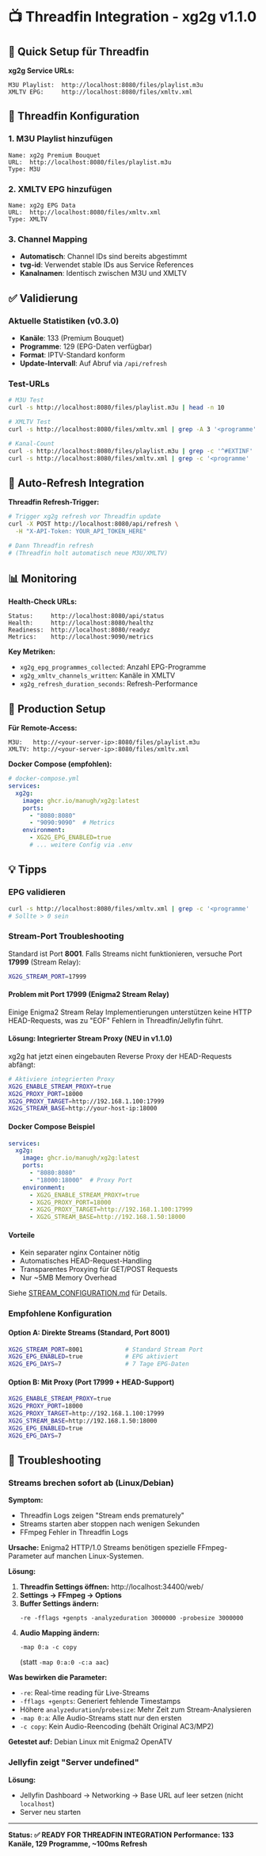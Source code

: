 # 📺 Threadfin Integration - xg2g v1.1.0

## 🎯 Quick Setup für Threadfin

**xg2g Service URLs:**
```text
M3U Playlist:  http://localhost:8080/files/playlist.m3u
XMLTV EPG:     http://localhost:8080/files/xmltv.xml
```

## 🔧 Threadfin Konfiguration

### 1. M3U Playlist hinzufügen
```text
Name: xg2g Premium Bouquet
URL:  http://localhost:8080/files/playlist.m3u
Type: M3U
```

### 2. XMLTV EPG hinzufügen
```text
Name: xg2g EPG Data
URL:  http://localhost:8080/files/xmltv.xml
Type: XMLTV
```

### 3. Channel Mapping
- **Automatisch**: Channel IDs sind bereits abgestimmt
- **tvg-id**: Verwendet stable IDs aus Service References
- **Kanalnamen**: Identisch zwischen M3U und XMLTV

## ✅ Validierung

### Aktuelle Statistiken (v0.3.0)
- **Kanäle**: 133 (Premium Bouquet)
- **Programme**: 129 (EPG-Daten verfügbar)
- **Format**: IPTV-Standard konform
- **Update-Intervall**: Auf Abruf via `/api/refresh`

### Test-URLs
```bash
# M3U Test
curl -s http://localhost:8080/files/playlist.m3u | head -n 10

# XMLTV Test  
curl -s http://localhost:8080/files/xmltv.xml | grep -A 3 '<programme'

# Kanal-Count
curl -s http://localhost:8080/files/playlist.m3u | grep -c '^#EXTINF'  # 133
curl -s http://localhost:8080/files/xmltv.xml | grep -c '<programme'    # 129
```

## 🔄 Auto-Refresh Integration

**Threadfin Refresh-Trigger:**
```bash
# Trigger xg2g refresh vor Threadfin update
curl -X POST http://localhost:8080/api/refresh \
  -H "X-API-Token: YOUR_API_TOKEN_HERE"

# Dann Threadfin refresh
# (Threadfin holt automatisch neue M3U/XMLTV)
```

## 📊 Monitoring

**Health-Check URLs:**
```text
Status:     http://localhost:8080/api/status
Health:     http://localhost:8080/healthz
Readiness:  http://localhost:8080/readyz
Metrics:    http://localhost:9090/metrics
```

**Key Metriken:**
- `xg2g_epg_programmes_collected`: Anzahl EPG-Programme
- `xg2g_xmltv_channels_written`: Kanäle in XMLTV
- `xg2g_refresh_duration_seconds`: Refresh-Performance

## 🎯 Production Setup

**Für Remote-Access:**
```text
M3U:   http://<your-server-ip>:8080/files/playlist.m3u
XMLTV: http://<your-server-ip>:8080/files/xmltv.xml
```

**Docker Compose (empfohlen):**
```yaml
# docker-compose.yml
services:
  xg2g:
    image: ghcr.io/manugh/xg2g:latest
    ports:
      - "8080:8080"
      - "9090:9090"  # Metrics
    environment:
      - XG2G_EPG_ENABLED=true
      # ... weitere Config via .env
```

## 💡 Tipps

### EPG validieren

```bash
curl -s http://localhost:8080/files/xmltv.xml | grep -c '<programme'
# Sollte > 0 sein
```

### Stream-Port Troubleshooting

Standard ist Port **8001**. Falls Streams nicht funktionieren, versuche Port **17999** (Stream Relay):

```bash
XG2G_STREAM_PORT=17999
```

#### Problem mit Port 17999 (Enigma2 Stream Relay)

Einige Enigma2 Stream Relay Implementierungen unterstützen keine HTTP HEAD-Requests, was zu "EOF" Fehlern in Threadfin/Jellyfin führt.

#### Lösung: Integrierter Stream Proxy (NEU in v1.1.0)

xg2g hat jetzt einen eingebauten Reverse Proxy der HEAD-Requests abfängt:

```bash
# Aktiviere integrierten Proxy
XG2G_ENABLE_STREAM_PROXY=true
XG2G_PROXY_PORT=18000
XG2G_PROXY_TARGET=http://192.168.1.100:17999
XG2G_STREAM_BASE=http://your-host-ip:18000
```

#### Docker Compose Beispiel

```yaml
services:
  xg2g:
    image: ghcr.io/manugh/xg2g:latest
    ports:
      - "8080:8080"
      - "18000:18000"  # Proxy Port
    environment:
      - XG2G_ENABLE_STREAM_PROXY=true
      - XG2G_PROXY_PORT=18000
      - XG2G_PROXY_TARGET=http://192.168.1.100:17999
      - XG2G_STREAM_BASE=http://192.168.1.50:18000
```

#### Vorteile

- Kein separater nginx Container nötig
- Automatisches HEAD-Request-Handling
- Transparentes Proxying für GET/POST Requests
- Nur ~5MB Memory Overhead

Siehe [STREAM_CONFIGURATION.md](../../examples/live-test/STREAM_CONFIGURATION.md) für Details.

### Empfohlene Konfiguration

#### Option A: Direkte Streams (Standard, Port 8001)

```bash
XG2G_STREAM_PORT=8001            # Standard Stream Port
XG2G_EPG_ENABLED=true            # EPG aktiviert
XG2G_EPG_DAYS=7                  # 7 Tage EPG-Daten
```

#### Option B: Mit Proxy (Port 17999 + HEAD-Support)

```bash
XG2G_ENABLE_STREAM_PROXY=true
XG2G_PROXY_PORT=18000
XG2G_PROXY_TARGET=http://192.168.1.100:17999
XG2G_STREAM_BASE=http://192.168.1.50:18000
XG2G_EPG_ENABLED=true
XG2G_EPG_DAYS=7
```

## 🔧 Troubleshooting

### Streams brechen sofort ab (Linux/Debian)

**Symptom:**
- Threadfin Logs zeigen "Stream ends prematurely"
- Streams starten aber stoppen nach wenigen Sekunden
- FFmpeg Fehler in Threadfin Logs

**Ursache:**
Enigma2 HTTP/1.0 Streams benötigen spezielle FFmpeg-Parameter auf manchen Linux-Systemen.

**Lösung:**

1. **Threadfin Settings öffnen:** http://localhost:34400/web/
2. **Settings → FFmpeg → Options**
3. **Buffer Settings ändern:**
   ```text
   -re -fflags +genpts -analyzeduration 3000000 -probesize 3000000
   ```
4. **Audio Mapping ändern:**
   ```text
   -map 0:a -c copy
   ```
   (statt `-map 0:a:0 -c:a aac`)

**Was bewirken die Parameter:**
- `-re`: Real-time reading für Live-Streams
- `-fflags +genpts`: Generiert fehlende Timestamps
- Höhere `analyzeduration`/`probesize`: Mehr Zeit zum Stream-Analysieren
- `-map 0:a`: Alle Audio-Streams statt nur den ersten
- `-c copy`: Kein Audio-Reencoding (behält Original AC3/MP2)

**Getestet auf:** Debian Linux mit Enigma2 OpenATV

### Jellyfin zeigt "Server undefined"

**Lösung:**
- Jellyfin Dashboard → Networking → Base URL auf leer setzen (nicht `localhost`)
- Server neu starten

---
**Status: ✅ READY FOR THREADFIN INTEGRATION**
**Performance: 133 Kanäle, 129 Programme, ~100ms Refresh**
